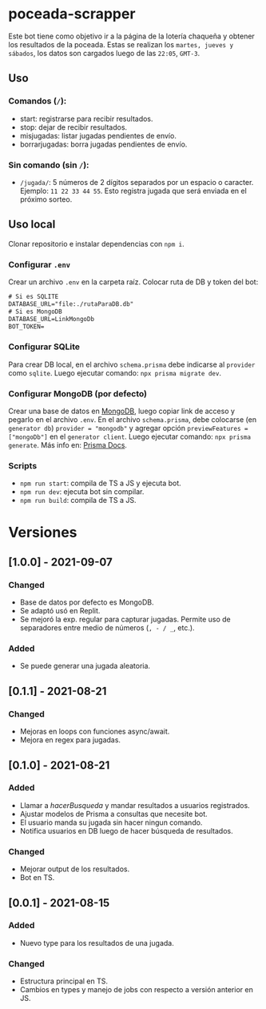 # poceada-scrapper

Este bot tiene como objetivo ir a la página de la lotería chaqueña y obtener los resultados de la poceada. Estas se realizan los `martes, jueves y sábados`, los datos son cargados luego de las `22:05`, `GMT-3`.

## Uso

### Comandos (`/`):
- start: registrarse para recibir resultados.
- stop: dejar de recibir resultados.
- misjugadas: listar jugadas pendientes de envío.
- borrarjugadas: borra jugadas pendientes de envío.

### Sin comando (sin `/`):
- `/jugada/`: 5 números de 2 dígitos separados por un espacio o caracter. Ejemplo: `11 22 33 44 55`. Esto registra jugada que será enviada en el próximo sorteo.

## Uso local

Clonar repositorio e instalar dependencias con `npm i`.

### Configurar `.env`

Crear un archivo `.env` en la carpeta raíz. Colocar ruta de DB y token del bot:

```txt
# Si es SQLITE
DATABASE_URL="file:./rutaParaDB.db"
# Si es MongoDB
DATABASE_URL=LinkMongoDb
BOT_TOKEN=
```

### Configurar SQLite

Para crear DB local, en el archivo `schema.prisma` debe indicarse al `provider` como `sqlite`. Luego ejecutar comando: `npx prisma migrate dev`. 

### Configurar MongoDB (por defecto)

Crear una base de datos en [MongoDB](https://www.mongodb.com/), luego copiar link de acceso y pegarlo en el archivo `.env`. En el archivo `schema.prisma`, debe colocarse (en `generator db`) `provider = "mongodb"` y agregar opción `previewFeatures = ["mongoDb"]` en el `generator client`. Luego ejecutar comando: `npx prisma generate`. Más info en: [Prisma Docs](https://www.prisma.io/docs/getting-started/setup-prisma/start-from-scratch/mongodb-typescript-mongodb).

### Scripts
- `npm run start`: compila de TS a JS y ejecuta bot.
- `npm run dev`: ejecuta bot sin compilar.
- `npm run build`: compila de TS a JS.

# Versiones

## [1.0.0] - 2021-09-07
### Changed
- Base de datos por defecto es MongoDB.
- Se adaptó usó en Replit.
- Se mejoró la exp. regular para capturar jugadas. Permite uso de separadores entre medio de números (`, - / _`, etc.).
### Added
- Se puede generar una jugada aleatoria.

## [0.1.1] - 2021-08-21
### Changed
- Mejoras en loops con funciones async/await.
- Mejora en regex para jugadas.

## [0.1.0] - 2021-08-21
### Added
- Llamar a _hacerBusqueda_ y mandar resultados a usuarios registrados.
- Ajustar modelos de Prisma a consultas que necesite bot.
- El usuario manda su jugada sin hacer ningun comando.
- Notifica usuarios en DB luego de hacer búsqueda de resultados.
### Changed
- Mejorar output de los resultados.
- Bot en TS.

## [0.0.1] - 2021-08-15

### Added
- Nuevo type para los resultados de una jugada.
### Changed
- Estructura principal en TS.
- Cambios en types y manejo de jobs con respecto a versión anterior en JS. 
